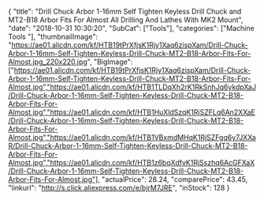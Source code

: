 {
	"title": "Drill Chuck Arbor 1-16mm Self Tighten Keyless Drill Chuck and MT2-B18 Arbor Fits For Almost All Drilling And Lathes With MK2 Mount",
	"date": "2018-10-31 10:30:20",
	"SubCat": ["Tools"],
	"categories": ["Machine Tools "],
	"thumbnailImage": "https://ae01.alicdn.com/kf/HTB19tPrXfjsK1Rjy1Xaq6zispXam/Drill-Chuck-Arbor-1-16mm-Self-Tighten-Keyless-Drill-Chuck-MT2-B18-Arbor-Fits-For-Almost.jpg_220x220.jpg",
	"BigImage": ["https://ae01.alicdn.com/kf/HTB19tPrXfjsK1Rjy1Xaq6zispXam/Drill-Chuck-Arbor-1-16mm-Self-Tighten-Keyless-Drill-Chuck-MT2-B18-Arbor-Fits-For-Almost.jpg","https://ae01.alicdn.com/kf/HTB1TLDqXh2rK1RkSnhJq6ykdpXaJ/Drill-Chuck-Arbor-1-16mm-Self-Tighten-Keyless-Drill-Chuck-MT2-B18-Arbor-Fits-For-Almost.jpg","https://ae01.alicdn.com/kf/HTB1HuXldSzqK1RjSZFLq6An2XXaE/Drill-Chuck-Arbor-1-16mm-Self-Tighten-Keyless-Drill-Chuck-MT2-B18-Arbor-Fits-For-Almost.jpg","https://ae01.alicdn.com/kf/HTB1VBxmdMHqK1RjSZFgq6y7JXXaR/Drill-Chuck-Arbor-1-16mm-Self-Tighten-Keyless-Drill-Chuck-MT2-B18-Arbor-Fits-For-Almost.jpg","https://ae01.alicdn.com/kf/HTB1z6bqXdfvK1RjSszhq6AcGFXaX/Drill-Chuck-Arbor-1-16mm-Self-Tighten-Keyless-Drill-Chuck-MT2-B18-Arbor-Fits-For-Almost.jpg"],
	"actualPrice": 28.24,
	"comparePrice": 43.45,
	"linkurl": "http://s.click.aliexpress.com/e/bjrM7JRE",
	"inStock": 128
}
